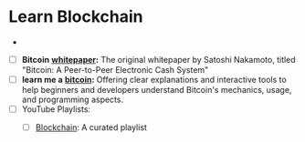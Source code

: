 # Learn Blockchain





*
* [ ] **Bitcoin** [**whitepaper**](https://bitcoin.org/bitcoin.pdf)**:** The original whitepaper by Satoshi Nakamoto, titled "Bitcoin: A Peer-to-Peer Electronic Cash System"
* [ ] **learn me a** [**bitcoin**](https://learnmeabitcoin.com/)**:** Offering clear explanations and interactive tools to help beginners and developers understand Bitcoin's mechanics, usage, and programming aspects.
* [ ] YouTube Playlists:
  * [ ] [Blockchain](https://youtube.com/playlist?list=PLhrAgnxI9XxE2jwwrHGndYngcBTW8qNhV\&feature=shared): A curated playlist

